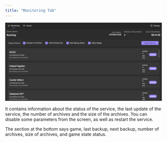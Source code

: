 ```yaml
---
title: "Monitoring Tab"
---
```


<img src="assets/image.png" alt="" />

It contains information about the status of the service, the last update of the service, the number of archives and the size of the archives.
You can disable some parameters from the screen, as well as restart the service.

The section at the bottom says game, last backup, next backup, number of archives, size of archives, and game state status.
